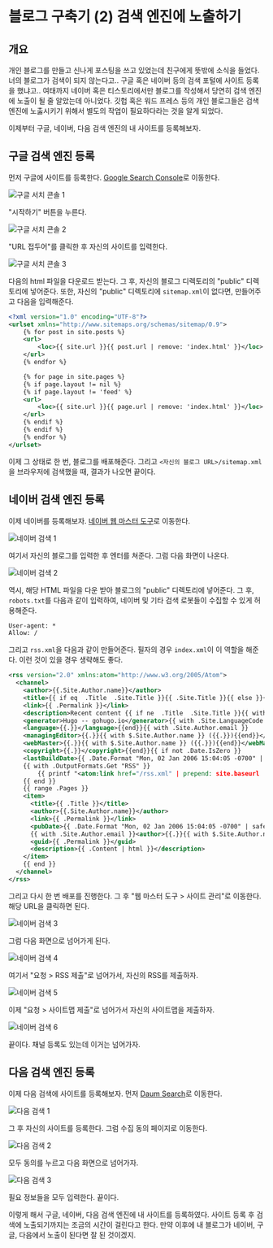 # 블로그 구축기 (2) 검색 엔진에 노출하기

## 개요 

개인 블로그를 만들고 신나게 포스팅을 쓰고 있었는데 친구에게 뜻밖에 소식을 들었다. 너의 블로그가 검색이 되지 않는다고.. 구글 혹은 네이버 등의 검색 포털에 사이트 등록을 했냐고.. 여태까지 네이버 혹은 티스토리에서만 블로그를 작성해서 당연히 검색 엔진에 노출이 될 줄 알았는데 아니었다. 깃헙 혹은 워드 프레스 등의 개인 블로그들은 검색 엔진에 노춣시키기 위해서 별도의 작업이 필요하다라는 것을 알게 되었다.

이제부터 구글, 네이버, 다음 검색 엔진의 내 사이트를 등록해보자.


## 구글 검색 엔진 등록

먼저 구글에 사이트를 등록한다. [Google Search Console](https://search.google.com/search-console/about?hl=ko)로 이동한다.

![구글 서치 콘솔 1](./01.png)

"시작하기" 버튼을 누른다.

![구글 서치 콘솔 2](./02.png)

"URL 접두어"를 클릭한 후 자신의 사이트를 입력한다.

![구글 서치 콘솔 3](./03.png)

다음의 html 파일을 다운로드 받는다. 그 후, 자신의 블로그 디렉토리의 "public" 디렉토리에 넣어준다. 또한, 자신의 "public" 디렉토리에 `sitemap.xml`이 없다면, 만들어주고 다음을 입력해준다.

```xml
<?xml version="1.0" encoding="UTF-8"?>
<urlset xmlns="http://www.sitemaps.org/schemas/sitemap/0.9">
    {% for post in site.posts %}
    <url>
        <loc>{{ site.url }}{{ post.url | remove: 'index.html' }}</loc>
    </url>
    {% endfor %}

    {% for page in site.pages %}
    {% if page.layout != nil %}
    {% if page.layout != 'feed' %}
    <url>
        <loc>{{ site.url }}{{ page.url | remove: 'index.html' }}</loc>
    </url>
    {% endif %}
    {% endif %}
    {% endfor %}
</urlset>  
```

이제 그 상태로 한 번, 블로그를 배포해준다. 그리고 `<자신의 블로그 URL>/sitemap.xml`을 브라우저에 검색했을 때, 결과가 나오면 끝이다.


## 네이버 검색 엔진 등록

이제 네이버를 등록해보자. [네이버 웹 마스터 도구](https://searchadvisor.naver.com/console/board)로 이동한다. 

![네이버 검색 1](./04.png)

여기서 자신의 블로그를 입력한 후 엔터를 쳐준다. 그럼 다음 화면이 나온다.

![네이버 검색 2](./05.png)

역시, 해당 HTML 파일을 다운 받아 블로그의 "public" 디렉토리에 넣어준다. 그 후, `robots.txt`를 다음과 같이 입력하여, 네이버 및 기타 검색 로봇들이 수집할 수 있게 허용해준다.

```txt
User-agent: *
Allow: /
```

그리고 `rss.xml`을 다음과 같이 만들어준다. 필자의 경우 `index.xml`이 이 역할을 해준다. 이런 것이 있을 경우 생략해도 좋다.

```xml
<rss version="2.0" xmlns:atom="http://www.w3.org/2005/Atom">
  <channel>
    <author>{{.Site.Author.name}}</author>
    <title>{{ if eq  .Title  .Site.Title }}{{ .Site.Title }}{{ else }}{{ with .Title }}{{.}} on {{ end }}{{ .Site.Title }}{{ end }}</title>
    <link>{{ .Permalink }}</link>
    <description>Recent content {{ if ne  .Title  .Site.Title }}{{ with .Title }}in {{.}} {{ end }}{{ end }}on {{ .Site.Title }}</description>
    <generator>Hugo -- gohugo.io</generator>{{ with .Site.LanguageCode }}
    <language>{{.}}</language>{{end}}{{ with .Site.Author.email }}
    <managingEditor>{{.}}{{ with $.Site.Author.name }} ({{.}}){{end}}</managingEditor>{{end}}{{ with .Site.Author.email }}
    <webMaster>{{.}}{{ with $.Site.Author.name }} ({{.}}){{end}}</webMaster>{{end}}{{ with .Site.Copyright }}
    <copyright>{{.}}</copyright>{{end}}{{ if not .Date.IsZero }}
    <lastBuildDate>{{ .Date.Format "Mon, 02 Jan 2006 15:04:05 -0700" | safeHTML }}</lastBuildDate>{{ end }}
    {{ with .OutputFormats.Get "RSS" }}
        {{ printf "<atom:link href="/rss.xml" | prepend: site.baseurl | prepend: site.url }}" rel="self" type="application/rss+xml"/>" .Permalink .MediaType | safeHTML }}
    {{ end }}
    {{ range .Pages }}
    <item>
      <title>{{ .Title }}</title>
      <author>{{.Site.Author.name}}</author>
      <link>{{ .Permalink }}</link>
      <pubDate>{{ .Date.Format "Mon, 02 Jan 2006 15:04:05 -0700" | safeHTML }}</pubDate>
      {{ with .Site.Author.email }}<author>{{.}}{{ with $.Site.Author.name }} ({{.}}){{end}}</author>{{end}}
      <guid>{{ .Permalink }}</guid>
      <description>{{ .Content | html }}</description>
    </item>
    {{ end }}
  </channel>
</rss>
```

그리고 다시 한 번 배포를 진행한다. 그 후 "웹 마스터 도구 > 사이트 관리"로 이동한다. 해당 URL을 클릭하면 된다.

![네이버 검색 3](./06.png)

그럼 다음 화면으로 넘어가게 된다.

![네이버 검색 4](./07.png)

여기서 "요청 > RSS 제출"로 넘어가서, 자신의 RSS를 제출하자.

![네이버 검색 5](./08.png)

이제 "요청 > 사이트맵 제출"로 넘어가서 자신의 사이트맵을 제출하자.

![네이버 검색 6](./09.png)

끝이다. 채널 등록도 있는데 이거는 넘어가자.


## 다음 검색 엔진 등록

이제 다음 검색에 사이트를 등록해보자. 먼저 [Daum Search](https://register.search.daum.net/index.daum)로 이동한다.

![다음 검색 1](./10.png)

그 후 자신의 사이트를 등록한다. 그럼 수집 동의 페이지로 이동한다.

![다음 검색 2](./11.png)

모두 동의를 누르고 다음 화면으로 넘어가자.

![다음 검색 3](./12.png)

필요 정보들을 모두 입력한다. 끝이다.

이렇게 해서 구글, 네이버, 다음 검색 엔진에 내 사이트를 등록하였다. 사이트 등록 후 검색에 노출되기까지는 조금의 시간이 걸린다고 한다. 만약 이후에 내 블로그가 네이버, 구글, 다음에서 노출이 된다면 잘 된 것이겠지. 